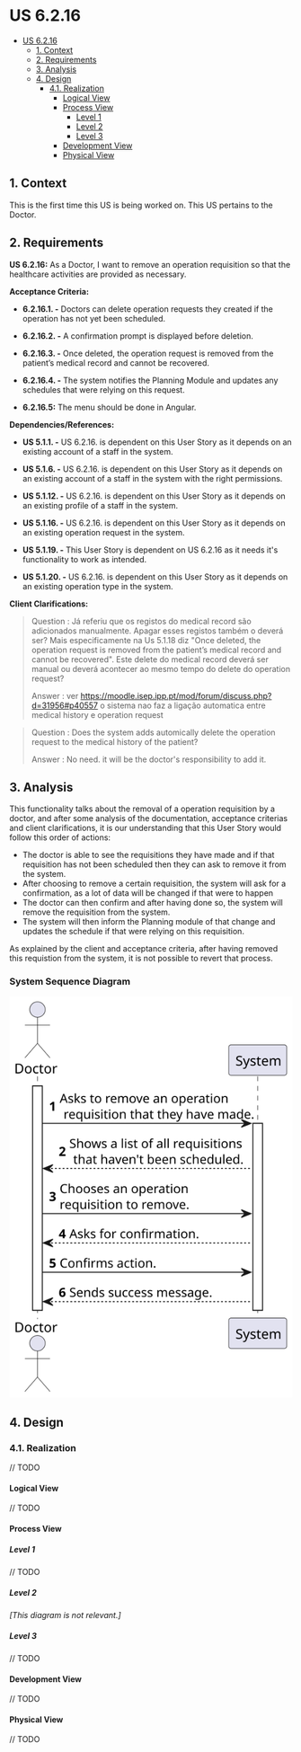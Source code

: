 # US 6.2.16

<!-- TOC -->
- [US 6.2.16](#us-6216)
  - [1. Context](#1-context)
  - [2. Requirements](#2-requirements)
  - [3. Analysis](#3-analysis)
  - [4. Design](#4-design)
    - [4.1. Realization](#41-realization)
      - [Logical View](#logical-view)
      - [Process View](#process-view)
        - [Level 1](#level-1)
        - [Level 2](#level-2)
        - [Level 3](#level-3)
      - [Development View](#development-view)
      - [Physical View](#physical-view)
<!-- TOC -->

## 1. Context

This is the first time this US is being worked on.
This US pertains to the Doctor.

## 2. Requirements

**US 6.2.16:** As a Doctor, I want to remove an operation requisition so that the healthcare activities are provided as necessary.

**Acceptance Criteria:**

- **6.2.16.1. -** Doctors can delete operation requests they created if the operation has not yet been scheduled. 

- **6.2.16.2. -** A confirmation prompt is displayed before deletion. 

- **6.2.16.3. -** Once deleted, the operation request is removed from the patient’s medical record and cannot be recovered. 

- **6.2.16.4. -** The system notifies the Planning Module and updates any schedules that were relying on this request. 

- **6.2.16.5:** The menu should be done in Angular.

**Dependencies/References:**

- **US 5.1.1. -** US 6.2.16. is dependent on this User Story as it depends on an existing account of a staff in the system.

- **US 5.1.6. -** US 6.2.16. is dependent on this User Story as it depends on an existing account of a staff in the system with the right permissions.

- **US 5.1.12. -** US 6.2.16. is dependent on this User Story as it depends on an existing profile of a staff in the system.

- **US 5.1.16. -** US 6.2.16. is dependent on this User Story as it depends on an existing operation request in the system.

- **US 5.1.19. -** This User Story is dependent on US 6.2.16 as it needs it's functionality to work as intended.

- **US 5.1.20. -** US 6.2.16. is dependent on this User Story as it depends on an existing operation type in the system.

**Client Clarifications:**

> Question : Já referiu que os registos do medical record são adicionados manualmente. Apagar esses registos também o deverá ser? Mais especificamente na Us 5.1.18 diz "Once deleted, the operation request is removed from the patient’s medical record and cannot
be recovered". Este delete do medical record deverá ser manual ou deverá acontecer ao mesmo tempo do delete do operation request?
>
> Answer : ver https://moodle.isep.ipp.pt/mod/forum/discuss.php?d=31956#p40557
o sistema nao faz a ligação automatica entre medical history e operation request

> Question : Does the system adds automically delete the operation request to the medical history of the patient?
>
> Answer : No need. it will be the doctor's responsibility to add it.

## 3. Analysis

This functionality talks about the removal of a operation requisition by a doctor, and after some analysis of the documentation, acceptance criterias and client clarifications, it is our understanding that this User Story would follow this order of actions:

- The doctor is able to see the requisitions they have made and if that requisition has not been scheduled then they can ask to remove it from the system.
- After choosing to remove a certain requisition, the system will ask for a confirmation, as a lot of data will be changed if that were to happen
- The doctor can then confirm and after having done so, the system will remove the requisition from the system.
- The system will then inform the Planning module of that change and updates the schedule if that were relying on this requisition.

As explained by the client and acceptance criteria, after having removed this requistion from the system, it is not possible to revert that process.

### System Sequence Diagram

![SSD](Diagrams/SSD/system-sequence-diagram-doctor.svg)

## 4. Design

### 4.1. Realization

// TODO

#### Logical View

// TODO

#### Process View

##### Level 1

// TODO

##### Level 2

_[This diagram is not relevant.]_

##### Level 3

// TODO

#### Development View

// TODO

#### Physical View

// TODO


